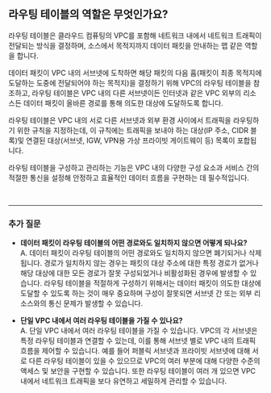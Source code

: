 ## **라우팅 테이블의 역할은 무엇인가요?**

라우팅 테이블은 클라우드 컴퓨팅의 VPC를 포함해 네트워크 내에서 네트워크 트래픽이 전달되는 방식을 결정하며, 소스에서 목적지까지 데이터 패킷을 안내하는 맵 같은 역할을 합니다. 

데이터 패킷이 VPC 내의 서브넷에 도착하면 해당 패킷의 다음 홉(패킷이 최종 목적지에 도달하는 도중에 전달되어야 하는 목적지)을 결정하기 위해 VPC의 라우팅 테이블을 참조하고, 라우팅 테이블은 VPC 내의 다른 서브넷이든 인터넷과 같은 VPC 외부의 리소스든 데이터 패킷이 올바른 경로를 통해 의도한 대상에 도달하도록 합니다.

라우팅 테이블은 VPC 내의 서로 다른 서브넷과 외부 환경 사이에서 트래픽을 라우팅하기 위한 규칙을 지정하는데, 이 규칙에는 트래픽을 보내야 하는 대상(IP 주소, CIDR 블록)및 연결된 대상(서브넷, IGW, VPN용 가상 프라이빗 게이트웨이 등) 목록이 포합됩니다. 

라우팅 테이블을 구성하고 관리하는 기능은 VPC 내의 다양한 구성 요소과 서비스 간의 적절한 통신을 설정해 안정하고 효율적인 데이터 흐름을 구현하는 데 필수적입니다.

<br>

---
### **추가 질문**

- **데이터 패킷이 라우팅 테이블의 어떤 경로와도 일치하지 않으면 어떻게 되나요?**  
    A. 데이터 패킷이 라우팅 테이블의 어떤 경로와도 일치하지 않으면 폐기되거나 삭제됩니다. 경로가 일치하지 않는 경우는 패킷의 대상 주소에 대한 특정 경로가 없거나 해당 대상에 대한 모든 경로가 잘못 구성되었거나 비활성화된 경우에 발생할 수 있습니다. 라우팅 테이블을 적절하게 구성하기 위해서는 데이터 패킷이 의도한 대상에 도달할 수 있도록 하는 것이 매우 중요하며 구성이 잘못되면 서브넷 간 또는 외부 리소스와의 통신 문제가 발생할 수 있습니다.

- **단일 VPC 내에서 여러 라우팅 테이블을 가질 수 있나요?**  
    A. 단일 VPC 내에서 여러 라우팅 테이블을 가질 수 있습니다. VPC의 각 서브넷은 특정 라우팅 테이블과 연결할 수 있는데, 이를 통해 서브넷 별로 VPC 내의 트래픽 흐름을 제어할 수 있습니다. 예를 들어 퍼블릭 서브넷과 프라이빗 서브넷에 대해 서로 다른 라우팅 테이블이 있을 수 있으므로 VPC의 여러 부분에 대해 다양한 수준의 액세스 및 보안을 구현할 수 있습니다. 또한 라우팅 테이블이 여러 개 있으면 VPC 내에서 네트워크 트래픽을 보다 유연하고 세밀하게 관리할 수 있습니다. 
